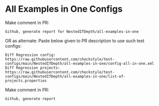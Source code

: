 # All Examples in One Configs
Make comment in PR:
```
Github, generate report for NestedIfDepth/all-examples-in-one
```
OR as alternate:
Paste below given to PR description to use such test configs:
```
Diff Regression config: https://raw.githubusercontent.com/checkstyle/test-configs/main/NestedIfDepth/all-examples-in-one/config-all-in-one.xml
Diff Regression projects: https://raw.githubusercontent.com/checkstyle/test-configs/main/NestedIfDepth/all-examples-in-one/list-of-projects.properties
```
Make comment in PR:
```
Github, generate report
```
